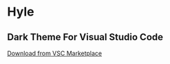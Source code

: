 # Hyle

## Dark Theme For Visual Studio Code


[Download from VSC Marketplace](https://marketplace.visualstudio.com/items?itemName=Kaosc.hyle)
